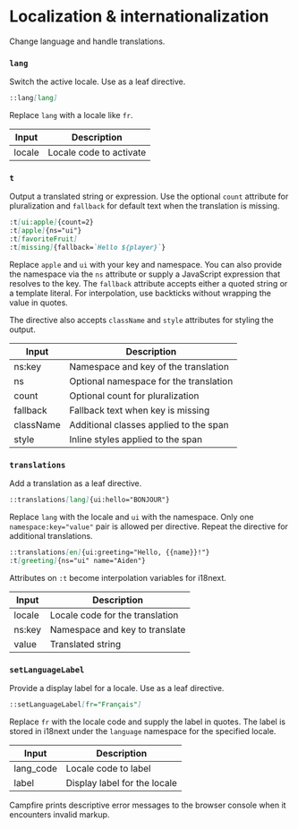 # Localization & internationalization

Change language and handle translations.

### `lang`

Switch the active locale. Use as a leaf directive.

```md
::lang[lang]
```

Replace `lang` with a locale like `fr`.

| Input  | Description             |
| ------ | ----------------------- |
| locale | Locale code to activate |

### `t`

Output a translated string or expression. Use the optional `count` attribute for pluralization and `fallback` for default text when the translation is missing.

```md
:t[ui:apple]{count=2}
:t[apple]{ns="ui"}
:t[favoriteFruit]
:t[missing]{fallback=`Hello ${player}`}
```

Replace `apple` and `ui` with your key and namespace. You can also provide the
namespace via the `ns` attribute or supply a JavaScript expression that
resolves to the key. The `fallback` attribute accepts either a
quoted string or a template literal. For interpolation, use backticks without
wrapping the value in quotes.

The directive also accepts `className` and `style` attributes for styling the
output.

| Input     | Description                            |
| --------- | -------------------------------------- |
| ns:key    | Namespace and key of the translation   |
| ns        | Optional namespace for the translation |
| count     | Optional count for pluralization       |
| fallback  | Fallback text when key is missing      |
| className | Additional classes applied to the span |
| style     | Inline styles applied to the span      |

### `translations`

Add a translation as a leaf directive.

```md
::translations[lang]{ui:hello="BONJOUR"}
```

Replace `lang` with the locale and `ui` with the namespace. Only one
`namespace:key="value"` pair is allowed per directive. Repeat the directive
for additional translations.

```md
::translations[en]{ui:greeting="Hello, {{name}}!"}
:t[greeting]{ns="ui" name="Aiden"}
```

Attributes on `:t` become interpolation variables for i18next.

| Input  | Description                     |
| ------ | ------------------------------- |
| locale | Locale code for the translation |
| ns:key | Namespace and key to translate  |
| value  | Translated string               |

### `setLanguageLabel`

Provide a display label for a locale. Use as a leaf directive.

```md
::setLanguageLabel[fr="Français"]
```

Replace `fr` with the locale code and supply the label in quotes. The label is
stored in i18next under the `language` namespace for the specified locale.

| Input     | Description                  |
| --------- | ---------------------------- |
| lang_code | Locale code to label         |
| label     | Display label for the locale |

Campfire prints descriptive error messages to the browser console when it encounters invalid markup.

